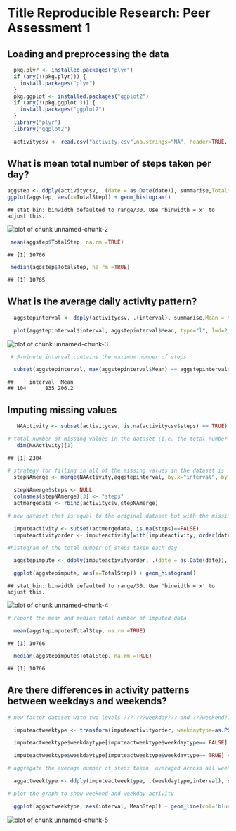 Title  Reproducible Research: Peer Assessment 1
========================================================

## Loading and preprocessing the data

```r
  pkg.plyr <- installed.packages("plyr")
  if (any(!(pkg.plyr))) {
    install.packages("plyr")
  }
  pkg.ggplot <- installed.packages("ggplot2")
  if (any(!(pkg.ggplot ))) {
    install.packages("ggplot2")
  }
  library("plyr")
  library("ggplot2")

  activitycsv <- read.csv("activity.csv",na.strings="NA", header=TRUE, sep=",", strip.white = FALSE,stringsAsFactors = FALSE)
```

## What is mean total number of steps taken per day?


```r
aggstep <- ddply(activitycsv, .(date = as.Date(date)), summarise,TotalStep = sum(steps))
ggplot(aggstep, aes(x=TotalStep)) + geom_histogram()
```

```
## stat_bin: binwidth defaulted to range/30. Use 'binwidth = x' to adjust this.
```

![plot of chunk unnamed-chunk-2](figure/unnamed-chunk-2.png) 

```r
 mean(aggstep$TotalStep, na.rm =TRUE)
```

```
## [1] 10766
```

```r
 median(aggstep$TotalStep, na.rm =TRUE)
```

```
## [1] 10765
```
## What is the average daily activity pattern?


```r
  aggstepinterval <- ddply(activitycsv, .(interval), summarise,Mean = mean(steps, na.rm = TRUE))

  plot(aggstepinterval$interval, aggstepinterval$Mean, type="l", lwd=2, col="red",  ylab='Average Steps',xlab='Interval' , main="Average Steps By Interval")
```

![plot of chunk unnamed-chunk-3](figure/unnamed-chunk-3.png) 

```r
 # 5-minute interval contains the maximum number of steps

  subset(aggstepinterval, max(aggstepinterval$Mean) == aggstepinterval$Mean )
```

```
##     interval  Mean
## 104      835 206.2
```
## Imputing missing values


```r
   NAActivity <- subset(activitycsv, is.na(activitycsv$steps) == TRUE)

# total number of missing values in the dataset (i.e. the total number of rows with NAs)
   dim(NAActivity)[1]
```

```
## [1] 2304
```

```r
# strategy for filling in all of the missing values in the dataset is  the mean for that 5-minute interval
  stepNAmerge <- merge(NAActivity,aggstepinterval, by.x="interval", by.y="interval" )
  
  stepNAmerge$steps <- NULL
  colnames(stepNAmerge)[3] <- "steps"
  actmergedata <- rbind(activitycsv,stepNAmerge)

# new dataset that is equal to the original dataset but with the missing data filled in

  imputeactivity <- subset(actmergedata, is.na(steps)==FALSE)
  imputeactivityorder <- imputeactivity[with(imputeactivity, order(date, interval)), ]

#histogram of the total number of steps taken each day

  aggstepimpute <- ddply(imputeactivityorder, .(date = as.Date(date)), summarise,TotalStep = sum(steps))

  ggplot(aggstepimpute, aes(x=TotalStep)) + geom_histogram()
```

```
## stat_bin: binwidth defaulted to range/30. Use 'binwidth = x' to adjust this.
```

![plot of chunk unnamed-chunk-4](figure/unnamed-chunk-4.png) 

```r
# report the mean and median total number of imputed data

  mean(aggstepimpute$TotalStep, na.rm =TRUE)
```

```
## [1] 10766
```

```r
  median(aggstepimpute$TotalStep, na.rm =TRUE)
```

```
## [1] 10766
```
## Are there differences in activity patterns between weekdays and weekends?


```r
# new factor dataset with two levels ??? ???weekday??? and ???weekend??? indicating whether a given date is a weekday or weekend day.

  imputeactweektype <- transform(imputeactivityorder, weekdaytype=as.POSIXlt(date, format='%Y-%m-%d')$wday %in% c(1, 5))

  imputeactweektype$weekdaytype[imputeactweektype$weekdaytype== FALSE] <- 'weekday'

  imputeactweektype$weekdaytype[imputeactweektype$weekdaytype== TRUE] <- 'weekend'

# aggregate the average number of steps taken, averaged across all weekday days or weekend days

  aggactweektype <- ddply(imputeactweektype, .(weekdaytype,interval), summarise,MeanStep = mean(steps))

# plot the graph to show weekend and weekday activity

  ggplot(aggactweektype, aes(interval, MeanStep)) + geom_line(col='blue', lwd = .75) + facet_grid(weekdaytype ~ .)
```

![plot of chunk unnamed-chunk-5](figure/unnamed-chunk-5.png) 
